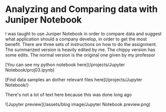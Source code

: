 # Analyzing and Comparing data with Juniper Notebook

I was taught to use Juniper Notebook in order to compare data and suggest what application should a company develop, in order to get the most benefit. 
There are three sets of instructions on how to do the assignment. The summarized version is heavily edited by me. The chippy version has some edits. The normal version is the original one given by my professor

[You can see my python notebook here](/projects/Jupyter Notebook/proj03.ipynb)

[Find data samples an dother relevant files here](/projects/Jupyter Notebook/)

There's not a lot of text here because this was done long ago

![Jupyter preview](/assets/blog image/Jupyter Notebook preview.png)

